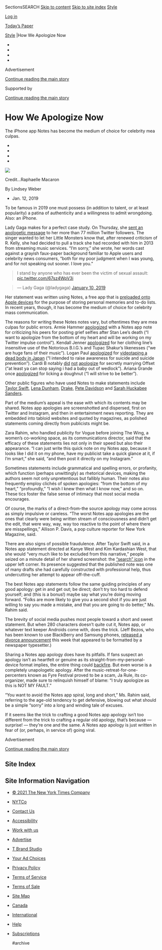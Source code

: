 SectionsSEARCH
[Skip to content](https://www.nytimes.com/2019/01/12/style/notes-app-celebrity-statements.html#site-content) [Skip to site index](https://www.nytimes.com/2019/01/12/style/notes-app-celebrity-statements.html#site-index)
[Style](https://www.nytimes.com/section/style)
 
[Log in](https://myaccount.nytimes.com/auth/login?response_type=cookie&amp;client_id=vi)

[Today’s Paper](https://www.nytimes.com/section/todayspaper)

 

[Style](https://www.nytimes.com/section/style) |How We Apologize Now
  
* 
* 
* 
* 

Advertisement

[Continue reading the main story](https://www.nytimes.com/2019/01/12/style/notes-app-celebrity-statements.html#after-top)

Supported by

[Continue reading the main story](https://www.nytimes.com/2019/01/12/style/notes-app-celebrity-statements.html#after-sponsor)

# How We Apologize Now

The iPhone app Notes has become the medium of choice for celebrity mea culpas.

* 
* 
* 
* 

![](SectionsSEARCH/merlin_148993956_03216c4e-0c73-493d-b344-a0136e7b0411-articleLarge.jpg)

Credit...Raphaelle Macaron

By Lindsey Weber

* Jan. 12, 2019

To be famous in 2019 one must possess (in addition to talent, or at least popularity) a patina of authenticity and a willingness to admit wrongdoing. Also: an iPhone.

Lady Gaga makes for a perfect case study. On Thursday, she [sent an apologetic message](https://www.nytimes.com/2019/01/10/arts/music/lady-gaga-r-kelly.html) to her more than 77 million Twitter followers. The singer wanted to let her Little Monsters know that, after renewed criticism of R. Kelly, she had decided to pull a track she had recorded with him in 2013 from streaming music services. “I’m sorry,” she wrote, her words cast against a grayish faux-paper background familiar to Apple users and celebrity news consumers, “both for my poor judgment when I was young, and for not speaking out sooner. I love you.”

> I stand by anyone who has ever been the victim of sexual assault: [pic.twitter.com/67sz4WpV3i](https://t.co/67sz4WpV3i)  

> — Lady Gaga (@ladygaga) [January 10, 2019](https://twitter.com/ladygaga/status/1083237788663697408?ref_src=twsrc%5Etfw)  

Her statement was written using Notes, a free app that is [preloaded onto Apple devices](https://support.apple.com/en-us/HT205773) for the purpose of storing personal memories and to-do lists. In recent years, though, it has become the medium of choice for celebrity mass communication. 

The reasons for writing these Notes notes vary, but oftentimes they are mea culpas for public errors. Armie Hammer [apologized](https://twitter.com/armiehammer/status/1063162434435743745) with a Notes app note for criticizing his peers for posting grief selfies after Stan Lee’s death (“I want to apologize from the bottom of my heart and will be working on my Twitter impulse control”). Kendall Jenner [apologized](https://twitter.com/KendallJenner/status/880527206362914816) for her clothing line’s insensitive use of the Notorious B.I.G.’s and Tupac Shakur’s likenesses (“we are huge fans of their music”). Logan Paul [apologized](https://twitter.com/LoganPaul/status/948026294066864128) for [videotaping a dead body in Japan](https://www.nytimes.com/2018/01/02/business/media/logan-paul-youtube.html) (“I intended to raise awareness for suicide and suicide prevention”). Cardi B notably [did](https://twitter.com/iamcardib/status/1011336683093135361) [not](https://twitter.com/iamcardib/status/1011336683093135361) [apologize](https://twitter.com/iamcardib/status/1011336683093135361) for secretly marrying Offset (“at least ya can stop saying i had a baby out of wedlock”). Ariana Grande once [apologized](https://twitter.com/ArianaGrande/status/618905544959459328) for licking a doughnut (“I will strive to be better”).

Other public figures who have used Notes to make statements include [Taylor Swift](https://twitter.com/johnsdorn/status/754895042028929024), [Lena Dunham](https://twitter.com/lenadunham/status/932050109121970176), [Drake](https://twitter.com/Complex/status/1002026123553800193), [Pete Davidson](https://www.nytimes.com/2018/12/15/arts/television/pete-davidson-instagram-post.html) and [Sarah Huckabee Sanders](https://twitter.com/PressSec/status/1055118194141216768).

Part of the medium’s appeal is the ease with which its contents may be shared. Notes app apologies are screenshotted and dispersed, first on Twitter and Instagram, and then in entertainment news reporting. They are embedded into tabloid websites and quoted by magazines, as polished statements coming directly from publicists might be.

Zara Rahim, who handled publicity for Vogue before joining The Wing, a women’s co-working space, as its communications director, said that the efficacy of these statements lies not only in their speed but also their appearance. “I can just write this quick note on my Notes app, because it looks like I did it on my phone, have my publicist take a quick glance at it, if I’m smart,” she said, “and then post it directly on my Instagram.”

Sometimes statements include grammatical and spelling errors, or profanity, which function (perhaps unwittingly) as rhetorical devices, making the authors seem not only unpretentious but fallibly human. Their notes also frequently employ clichés of spoken apologies: “from the bottom of my heart,” “profoundly,” “I wish I knew then what I know now,” and so on. These tics foster the false sense of intimacy that most social media encourages.

Of course, the marks of a direct-from-the source apology may come across as simply impulsive or careless. “The worst Notes app apologies are the ones that clearly were being written stream of consciousness and didn’t get the edit, that were way, way, way too reactive to the point of where there are misspellings,” Allison P. Davis, a pop culture reporter for New York Magazine, said.

There are also signs of possible fraudulence. After Taylor Swift said, in a Notes app statement directed at Kanye West and Kim Kardashian West, that she would “very much like to be excluded from this narrative,” people seized on a minute detail of her shared screenshot: the [“search” icon](http://nymag.com/intelligencer/2016/07/was-taylor-swift-betrayed-by-her-own-notes-app.html) in the upper left corner. Its presence suggested that the published note was one of many drafts she had carefully constructed with professional help, thus undercutting her attempt to appear off-the-cuff.

The best Notes app statements follow the same guiding principles of any good apology: get in and get out; be direct; don’t try too hard to defend yourself; and (this is a bonus!) maybe say what you’re doing moving forward. “Folks are more likely to give you a second shot if you are just willing to say you made a mistake, and that you are going to do better,” Ms. Rahim said.

The brevity of social media pushes most people toward a short and sweet statement. But when 280 characters doesn’t quite cut it, Notes app, or whatever text keeper Androids come with, does the trick. (Jeff Bezos, who has been known to use BlackBerry and Samsung phones, [released a divorce announcement](https://twitter.com/JeffBezos/status/1083004911380393985) this week that appeared to be formatted by a newspaper typesetter.) 

Sharing a Notes app apology does have its pitfalls. If fans suspect an apology isn’t as heartfelt or genuine as its straight-from-my-personal-device format implies, the entire thing could [backfire](http://www.papermag.com/azealia-banks-zayn-mailk-skai-jackson-1790942583.html). But even worse is a completely unapologetic apology. After the music-retreat-for-one-percenters known as Fyre Festival proved to be a scam, Ja Rule, its co-organizer, made sure to relinquish himself of blame: “I truly apologize as this is NOT MY FAULT.” 

“You want to avoid the Notes app spiral, long and short,” Ms. Rahim said, referring to the age-old tendency to get defensive, blowing out what should be a simple “sorry” into a long and winding tale of excuses.

If it seems like the trick to crafting a good Notes app apology isn’t too different from the trick to crafting a regular old apology, that’s because — surprise! — they’re one and the same. A Notes app apology is just written in fear of (or, perhaps, in service of) going viral.

Advertisement

[Continue reading the main story](https://www.nytimes.com/2019/01/12/style/notes-app-celebrity-statements.html#after-bottom)

## Site Index

## Site Information Navigation

* [© 2021 The New York Times Company](https://help.nytimes.com/hc/en-us/articles/115014792127-Copyright-notice)

* [NYTCo](https://www.nytco.com/)
* [Contact Us](https://help.nytimes.com/hc/en-us/articles/115015385887-Contact-Us)
* [Accessibility](https://help.nytimes.com/hc/en-us/articles/115015727108-Accessibility)
* [Work with us](https://www.nytco.com/careers/)
* [Advertise](https://nytmediakit.com/)
* [T Brand Studio](http://www.tbrandstudio.com/)
* [Your Ad Choices](https://www.nytimes.com/privacy/cookie-policy#how-do-i-manage-trackers)
* [Privacy Policy](https://www.nytimes.com/privacy/privacy-policy)
* [Terms of Service](https://help.nytimes.com/hc/en-us/articles/115014893428-Terms-of-service)
* [Terms of Sale](https://help.nytimes.com/hc/en-us/articles/115014893968-Terms-of-sale)
* [Site Map](https://spiderbites.nytimes.com)
* [Canada](https://www.nytimes.com/ca/?action=click&amp;region=Footer&amp;pgtype=Homepage)
* [International](https://www.nytimes.com/international/?action=click&amp;region=Footer&amp;pgtype=Homepage)
* [Help](https://help.nytimes.com/hc/en-us)
* [Subscriptions](https://www.nytimes.com/subscription?campaignId=37WXW)

  #archive